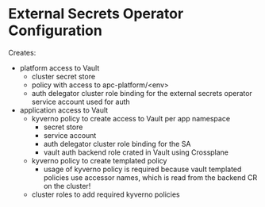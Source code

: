 # External Secrets Operator Configuration

Creates:

- platform access to Vault
  - cluster secret store
  - policy with access to apc-platform/\<env>
  - auth delegator cluster role binding for the external secrets operator service account used for auth
- application access to Vault
  - kyverno policy to create access to Vault per app namespace
    - secret store
    - service account
    - auth delegator cluster role binding for the SA
    - vault auth backend role crated in Vault using Crossplane 
  - kyverno policy to create templated policy
    - usage of kyverno policy is required because vault templated policies use accessor names, which is read from the backend CR on the cluster!
  - cluster roles to add required kyverno policies
